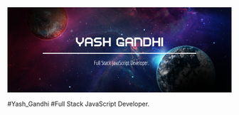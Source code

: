 <img src="./Snowy Mountains Photo Facebook Cover.png">

#Yash_Gandhi
#Full Stack JavaScript Developer.
